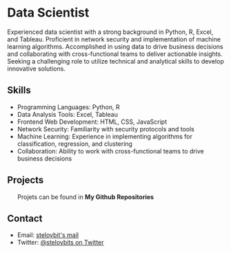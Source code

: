 <h1>Data Scientist</h1>
    <p>Experienced data scientist with a strong background in Python, R, Excel, and Tableau. Proficient in network security and implementation of machine learning algorithms. Accomplished in using data to drive business decisions and collaborating with cross-functional teams to deliver actionable insights. Seeking a challenging role to utilize technical and analytical skills to develop innovative solutions.</p>
    <h2>Skills</h2>
    <ul>
      <li>Programming Languages: Python, R</li>
      <li>Data Analysis Tools: Excel, Tableau</li>
      <li>Frontend Web Development: HTML, CSS, JavaScript</li>
      <li>Network Security: Familiarity with security protocols and tools</li>
      <li>Machine Learning: Experience in implementing algorithms for classification, regression, and clustering</li>
      <li>Collaboration: Ability to work with cross-functional teams to drive business decisions</li>
    </ul>
    <h2>Projects</h2>
    <ul> Projets can be found in <strong>My Github Repositories</strong> </ul>
    <h2>Contact</h2>
    <ul>
      <li>Email: <a href="mailto:steloybits@vivaldi.net">steloybit's mail</a></li>
      <li>Twitter: <a href="https://mobile.twitter.com/steloybits">@steloybits on Twitter</a></li>
    </ul>
<!---
SteloyBits/SteloyBits is a ✨ special ✨ repository because its `README.md` (this file) appears on your GitHub profile.
You can click the Preview link to take a look at your changes.
--->
